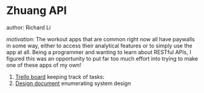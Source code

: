 # Zhuang API
author: Richard Li

*motivation*: The workout apps that are common right now all have paywalls in some way, either to access their analytical features or to simply use the app at all. Being a programmer and wanting to learn about RESTful APIs, I figured this was an opportunity to put far too much effort into trying to make one of these apps of my own!

1. [Trello board](https://trello.com/b/tAcbKEmD/zhuang) keeping track of tasks: 
2. [Design document](https://docs.google.com/document/d/148GtZfBbfaiPEPma48BPTogPacFXuQf3bWUiojS7-nk/edit?usp=sharing) enumerating system design